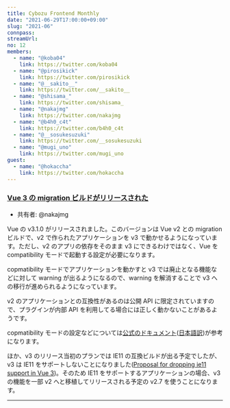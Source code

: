```yaml
---
title: Cybozu Frontend Monthly
date: "2021-06-29T17:00:00+09:00"
slug: "2021-06"
connpass:
streamUrl:
no: 12
members:
  - name: "@koba04"
    link: https://twitter.com/koba04
  - name: "@pirosikick"
    link: https://twitter.com/pirosikick
  - name: "@__sakito__"
    link: https://twitter.com/__sakito__
  - name: "@shisama_"
    link: https://twitter.com/shisama_
  - name: "@nakajmg"
    link: https://twitter.com/nakajmg
  - name: "@b4h0_c4t"
    link: https://twitter.com/b4h0_c4t
  - name: "@__sosukesuzuki"
    link: https://twitter.com/__sosukesuzuki
  - name: "@mugi_uno"
    link: https://twitter.com/mugi_uno
guest:
  - name: "@hokaccha"
    link: https://twitter.com/hokaccha
---
```


### [Vue 3 の migration ビルドがリリースされた](https://github.com/vuejs/vue-next/releases/tag/v3.1.0)

- 共有者: @nakajmg

Vue の v3.1.0 がリリースされました。このバージョンは Vue v2 との migration ビルドで、v2 で作られたアプリケーションを v3 で動かせるようになっています。ただし、v2 のアプリの依存をそのまま v3 にできるわけではなく、Vue を compatibility モードで起動する設定が必要になります。

copmatibility モードでアプリケーションを動かすと v3 では廃止となる機能などに対して warning が出るようになるので、warning を解消することで v3 への移行が進められるようになっています。

v2 のアプリケーションとの互換性があるのは公開 API に限定されていますので、プラグインが内部 API を利用してる場合には正しく動かないことがあるようです。

copmatibility モードの設定などについては[公式のドキュメント](https://v3.vuejs.org/guide/migration/migration-build.html)([日本語訳](https://v3.ja.vuejs.org/guide/migration/migration-build.html))が参考になります。

ほか、v3 のリリース当初のプランでは IE11 の互換ビルドが出る予定でしたが、v3 は IE11 をサポートしないことになりました([Proposal for dropping ie11 support in Vue 3](https://github.com/vuejs/rfcs/discussions/296))。そのため IE11 をサポートするアプリケーションの場合、v3 の機能を一部 v2 へと移植してリリースされる予定の v2.7 を使うことになります。

---
